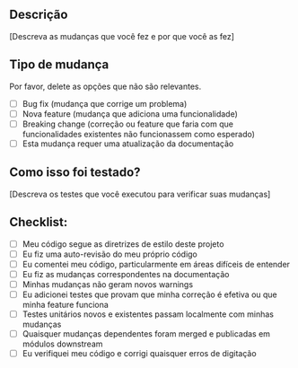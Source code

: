 ## Descrição

[Descreva as mudanças que você fez e por que você as fez]

## Tipo de mudança

Por favor, delete as opções que não são relevantes.

- [ ] Bug fix (mudança que corrige um problema)
- [ ] Nova feature (mudança que adiciona uma funcionalidade)
- [ ] Breaking change (correção ou feature que faria com que funcionalidades existentes não funcionassem como esperado)
- [ ] Esta mudança requer uma atualização da documentação

## Como isso foi testado?

[Descreva os testes que você executou para verificar suas mudanças]

## Checklist:

- [ ] Meu código segue as diretrizes de estilo deste projeto
- [ ] Eu fiz uma auto-revisão do meu próprio código
- [ ] Eu comentei meu código, particularmente em áreas difíceis de entender
- [ ] Eu fiz as mudanças correspondentes na documentação
- [ ] Minhas mudanças não geram novos warnings
- [ ] Eu adicionei testes que provam que minha correção é efetiva ou que minha feature funciona
- [ ] Testes unitários novos e existentes passam localmente com minhas mudanças
- [ ] Quaisquer mudanças dependentes foram merged e publicadas em módulos downstream
- [ ] Eu verifiquei meu código e corrigi quaisquer erros de digitação 